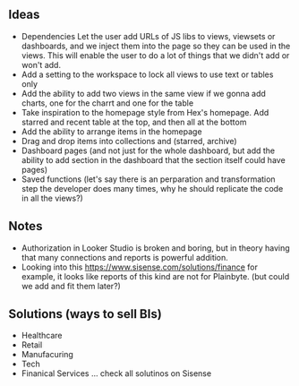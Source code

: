 ## Ideas

- Dependencies
  Let the user add URLs of JS libs to views, viewsets or dashboards, and we inject them into the page so they can be used in the views.
  This will enable the user to do a lot of things that we didn't add or won't add.
- Add a setting to the workspace to lock all views to use text or tables only
- Add the ability to add two views in the same view if we gonna add charts, one for the charrt and one for the table
- Take inspiration to the homepage style from Hex's homepage. Add starred and recent table at the top, and then all at the bottom
- Add the ability to arrange items in the homepage
- Drag and drop items into collections and (starred, archive)
- Dashboard pages (and not just for the whole dashboard, but add the ability to add section in the dashboard that the section itself could have pages)
- Saved functions (let's say there is an perparation and transformation step the developer does many times, why he should replicate the code in all the views?)

## Notes

- Authorization in Looker Studio is broken and boring, but in theory having that many connections and reports is powerful addition.
- Looking into this https://www.sisense.com/solutions/finance for example, it looks like reports of this kind are not for Plainbyte. (but could we add and fit them later?)

## Solutions (ways to sell BIs)

- Healthcare
- Retail
- Manufacuring
- Tech
- Finanical Services
  ... check all solutinos on Sisense
